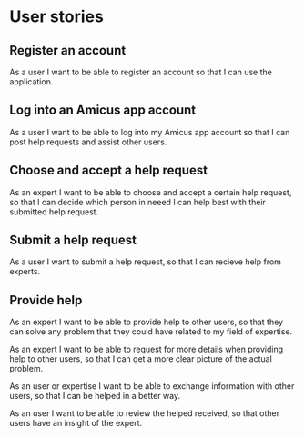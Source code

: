 # User stories

## Register an account

As a user I want to be able to register an account so that I can use the application.

## Log into an Amicus app account

As a user I want to be able to log into my Amicus app account so that
 I can post help requests and assist other users.

## Choose and accept a help request 
As an expert I want to be able to choose and accept a certain help request, so that I can decide which person in neeed I can help best with their submitted help request.

## Submit a help request
As a user I want to submit a help request, so that I can recieve help from experts.

## Provide help
As an expert I want to be able to provide help to other users, so that they can solve any problem that they could have related to my field of expertise.

As an expert I want to be able to request for more details when providing help to other users, so that I can get a more clear picture of the actual problem.

As an user or expertise I want to be able to exchange information with other users, so that I can be helped in a better way.

As an user I want to be able to review the helped received, so that other users have an insight of the expert.
